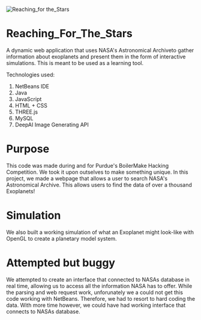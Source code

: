 ![Reaching_for the_Stars](https://github.com/user-attachments/assets/4c42d5e0-1c1b-4b78-b844-501bd29a0d9e)

# Reaching_For_The_Stars

A dynamic web application that uses NASA's Astronomical Archiveto gather information about exoplanets and present them in the form of interactive simulations. 
This is meant to be used as a learning tool.

Technologies used:
1. NetBeans IDE
2. Java
3. JavaScript
4. HTML + CSS
5. THREE.js
6. MySQL
7. DeepAI Image Generating API

# Purpose

This code was made during and for Purdue's BoilerMake Hacking Competition. We took it upon outselves to make something unique. In this project, 
we made a webpage that allows a user to search NASA's Astronomical Archive. This allows users to find the data of over a thousand Exoplanets!

# Simulation

We also built a working simulation of what an Exoplanet might look-like with OpenGL to create a planetary model system.

# Attempted but buggy

We attempted to create an interface that connected to NASAs database in real time, allowing us to access all the information NASA has to offer. While the parsing and web request work, unforunately we  a could not get this code working with NetBeans. Therefore, we had to resort to hard coding the data. With more time however, we could have had working interface that connects to NASAs database.
